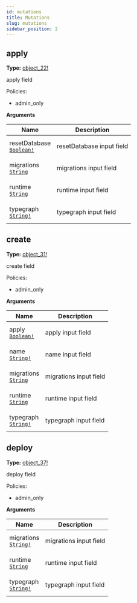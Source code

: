 ```yaml
---
id: mutations
title: Mutations
slug: mutations
sidebar_position: 2
---
```


## apply

**Type:**
[object_22!](/docs/reference/typegate/prisma-migration/objects#object_22)

apply field

Policies:

- admin_only

<p style={{ marginBottom: "0.4em" }}><strong>Arguments</strong></p>

<table>
<thead><tr><th>Name</th><th>Description</th></tr></thead>
<tbody>
<tr>
<td>
resetDatabase<br />
<a href="/docs/reference/typegate/prisma-migration/scalars#boolean"><code>Boolean!</code></a>
</td>
<td>
<p>resetDatabase input field</p>
</td>
</tr>
<tr>
<td>
migrations<br />
<a href="/docs/reference/typegate/prisma-migration/scalars#string"><code>String</code></a>
</td>
<td>
<p>migrations input field</p>
</td>
</tr>
<tr>
<td>
runtime<br />
<a href="/docs/reference/typegate/prisma-migration/scalars#string"><code>String</code></a>
</td>
<td>
<p>runtime input field</p>
</td>
</tr>
<tr>
<td>
typegraph<br />
<a href="/docs/reference/typegate/prisma-migration/scalars#string"><code>String!</code></a>
</td>
<td>
<p>typegraph input field</p>
</td>
</tr>
</tbody>
</table>

## create

**Type:**
[object_31!](/docs/reference/typegate/prisma-migration/objects#object_31)

create field

Policies:

- admin_only

<p style={{ marginBottom: "0.4em" }}><strong>Arguments</strong></p>

<table>
<thead><tr><th>Name</th><th>Description</th></tr></thead>
<tbody>
<tr>
<td>
apply<br />
<a href="/docs/reference/typegate/prisma-migration/scalars#boolean"><code>Boolean!</code></a>
</td>
<td>
<p>apply input field</p>
</td>
</tr>
<tr>
<td>
name<br />
<a href="/docs/reference/typegate/prisma-migration/scalars#string"><code>String!</code></a>
</td>
<td>
<p>name input field</p>
</td>
</tr>
<tr>
<td>
migrations<br />
<a href="/docs/reference/typegate/prisma-migration/scalars#string"><code>String</code></a>
</td>
<td>
<p>migrations input field</p>
</td>
</tr>
<tr>
<td>
runtime<br />
<a href="/docs/reference/typegate/prisma-migration/scalars#string"><code>String</code></a>
</td>
<td>
<p>runtime input field</p>
</td>
</tr>
<tr>
<td>
typegraph<br />
<a href="/docs/reference/typegate/prisma-migration/scalars#string"><code>String!</code></a>
</td>
<td>
<p>typegraph input field</p>
</td>
</tr>
</tbody>
</table>

## deploy

**Type:**
[object_37!](/docs/reference/typegate/prisma-migration/objects#object_37)

deploy field

Policies:

- admin_only

<p style={{ marginBottom: "0.4em" }}><strong>Arguments</strong></p>

<table>
<thead><tr><th>Name</th><th>Description</th></tr></thead>
<tbody>
<tr>
<td>
migrations<br />
<a href="/docs/reference/typegate/prisma-migration/scalars#string"><code>String!</code></a>
</td>
<td>
<p>migrations input field</p>
</td>
</tr>
<tr>
<td>
runtime<br />
<a href="/docs/reference/typegate/prisma-migration/scalars#string"><code>String</code></a>
</td>
<td>
<p>runtime input field</p>
</td>
</tr>
<tr>
<td>
typegraph<br />
<a href="/docs/reference/typegate/prisma-migration/scalars#string"><code>String!</code></a>
</td>
<td>
<p>typegraph input field</p>
</td>
</tr>
</tbody>
</table>
